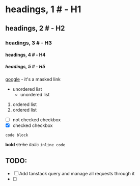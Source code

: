 # headings, 1 # - H1

## headings, 2 # - H2

### headings, 3 # - H3

#### headings, 4 # - H4

##### headings, 5 # - H5

[google](http://google.com) - it's a masked link

- unordered list
  - unordered list

1. ordered list
2. ordered list

- [ ] not checked checkbox
- [x] checked checkbox

```
code block
```

**bold** ~~strike~~ _italic_ `inline code`

## TODO:

- [ ] Add tanstack query and manage all requests through it
- [ ]
